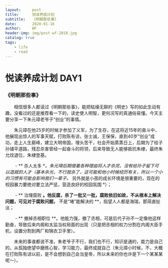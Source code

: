 ```yaml
---
layout:     post
title:      悦读养成计划
subtitle:   《明朝那些事》
date:       2020-01-16
author:     WF
header-img: img/post-wf-2018.jpg
catalog: true
tags:
    - life
    - read
---
```



# 悦读养成计划 DAY1

### 《明朝那些事》

&emsp;&emsp;相信很多人都读过《明朝那些事》，能把枯燥无聊的《明史》写的如此生动有趣，没看过的还是推荐看一下的，读史使人明智，更何况写的真通俗易懂。今天主要分享一下朱元璋老爷子“创业”的事情。 

&emsp;&emsp;朱元璋在他25岁的时候才参加了义军，为了生存，在这将近15年的奋斗中，他展现出惊人的军事天赋，打败陈有谅，张士诚，王保保，直到40岁“创业”成功，走上人生巅峰，建立大明帝国，埋头苦干，社会开始蒸蒸日上，后期为了给子孙铺平道路，残忍杀害曾经一起奋斗的将领，后来导致无人能够抵抗朱棣，最终朱允炆退位，朱棣登基。

&emsp;&emsp; - ** 杀人太多 **。朱元璋后期借着各种理由将人才杀完，没有给孙子留下可以造就的人才（基本杀光，不行就杀了，这可能和他小时候经历有关，所以一个小的习惯有可能会影响我们一辈子。* 另外就是小孩的成长环境是很重要的，现在的校园暴力要绝对要立法严惩，营造良好的校园氛围 *）；

&emsp;&emsp; - ** 治理腐败 **。他反腐，杀了一批又一批，腐败依旧如故，不从根本上解决问题，可见对于腐败问题，** 不是“堵”能解决的 **，指望人人都是海瑞，那简直扯淡；

&emsp;&emsp; - ** 撤掉丞相职位 **。他能力强，撤了丞相，可是后代子孙不一定像他这样勤奋，导致后来内阁和太监当权局面的出现（只是把丞相的权力分割在内阁大臣手机，设置分割到两厂和锦衣卫手里）。

&emsp;&emsp;未来的事谁都说不准，朱老爷子不行，我们也不行，知识是通的，能力是自己的，从孤独绝望中磨练心智，学习能力，最终成就自己（朱元璋小时候，不，大概在打败陈有谅以前，是不会想到自己会当皇帝，所以未来的你也许是下一个某某某呢～）。
